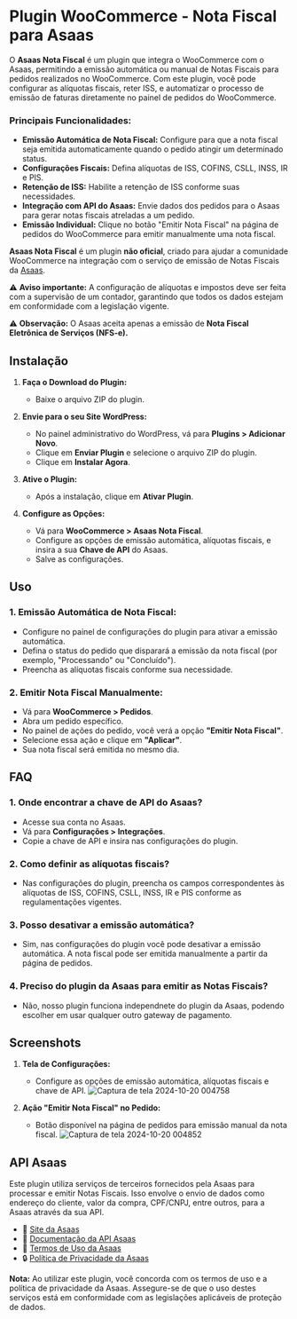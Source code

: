 # Plugin WooCommerce - Nota Fiscal para Asaas

O **Asaas Nota Fiscal** é um plugin que integra o WooCommerce com o Asaas, permitindo a emissão automática ou manual de Notas Fiscais para pedidos realizados no WooCommerce. 
Com este plugin, você pode configurar as alíquotas fiscais, reter ISS, e automatizar o processo de emissão de faturas diretamente no painel de pedidos do WooCommerce.

### Principais Funcionalidades:
- **Emissão Automática de Nota Fiscal:** Configure para que a nota fiscal seja emitida automaticamente quando o pedido atingir um determinado status.
- **Configurações Fiscais:** Defina alíquotas de ISS, COFINS, CSLL, INSS, IR e PIS.
- **Retenção de ISS:** Habilite a retenção de ISS conforme suas necessidades.
- **Integração com API do Asaas:** Envie dados dos pedidos para o Asaas para gerar notas fiscais atreladas a um pedido.
- **Emissão Individual:** Clique no botão "Emitir Nota Fiscal" na página de pedidos do WooCommerce para emitir manualmente uma nota fiscal.

**Asaas Nota Fiscal** é um plugin **não oficial**, criado para ajudar a comunidade WooCommerce na integração com o serviço de emissão de Notas Fiscais da [Asaas](https://asaas.com).

⚠ **Aviso importante:** A configuração de alíquotas e impostos deve ser feita com a supervisão de um contador, garantindo que todos os dados estejam em conformidade com a legislação vigente.

⚠ **Observação:** O Asaas aceita apenas a emissão de **Nota Fiscal Eletrônica de Serviços (NFS-e).**

## Instalação

1. **Faça o Download do Plugin:**
   - Baixe o arquivo ZIP do plugin.

2. **Envie para o seu Site WordPress:**
   - No painel administrativo do WordPress, vá para **Plugins > Adicionar Novo**.
   - Clique em **Enviar Plugin** e selecione o arquivo ZIP do plugin.
   - Clique em **Instalar Agora**.

3. **Ative o Plugin:**
   - Após a instalação, clique em **Ativar Plugin**.

4. **Configure as Opções:**
   - Vá para **WooCommerce > Asaas Nota Fiscal**.
   - Configure as opções de emissão automática, alíquotas fiscais, e insira a sua **Chave de API** do Asaas.
   - Salve as configurações.

## Uso

### 1. Emissão Automática de Nota Fiscal:
   - Configure no painel de configurações do plugin para ativar a emissão automática.
   - Defina o status do pedido que disparará a emissão da nota fiscal (por exemplo, "Processando" ou "Concluído").
   - Preencha as alíquotas fiscais conforme sua necessidade.

### 2. Emitir Nota Fiscal Manualmente:
   - Vá para **WooCommerce > Pedidos**.
   - Abra um pedido específico.
   - No painel de ações do pedido, você verá a opção **"Emitir Nota Fiscal"**.
   - Selecione essa ação e clique em **"Aplicar"**.
   - Sua nota fiscal será emitida no mesmo dia.

## FAQ

### 1. Onde encontrar a chave de API do Asaas?

   - Acesse sua conta no Asaas.
   - Vá para **Configurações > Integrações**.
   - Copie a chave de API e insira nas configurações do plugin.

### 2. Como definir as alíquotas fiscais?

   - Nas configurações do plugin, preencha os campos correspondentes às alíquotas de ISS, COFINS, CSLL, INSS, IR e PIS conforme as regulamentações vigentes.

### 3. Posso desativar a emissão automática?

   - Sim, nas configurações do plugin você pode desativar a emissão automática. A nota fiscal pode ser emitida manualmente a partir da página de pedidos.

### 4. Preciso do plugin da Asaas para emitir as Notas Fiscais?

   - Não, nosso plugin funciona independnete do plugin da Asaas, podendo escolher em usar qualquer outro gateway de pagamento.

## Screenshots

1. **Tela de Configurações:**
   - Configure as opções de emissão automática, alíquotas fiscais e chave de API.
![Captura de tela 2024-10-20 004758](https://github.com/user-attachments/assets/bbe3e207-90da-4d8d-8b59-9608917aa5d7)

2. **Ação "Emitir Nota Fiscal" no Pedido:**
   - Botão disponível na página de pedidos para emissão manual da nota fiscal.
![Captura de tela 2024-10-20 004852](https://github.com/user-attachments/assets/bf6d0d90-d431-4524-893a-fd88b7856ea6)


## API Asaas

Este plugin utiliza serviços de terceiros fornecidos pela Asaas para processar e emitir Notas Fiscais. 
Isso envolve o envio de dados como endereço do cliente, valor da compra, CPF/CNPJ, entre outros, para a Asaas através da sua API.

- 🔗 [Site da Asaas](https://asaas.com)  
- 📄 [Documentação da API Asaas](https://docs.asaas.com/)  
- 📜 [Termos de Uso da Asaas](https://ajuda.asaas.com/pt-BR/articles/102021-termos-e-condicoes-de-uso)  
- 🔒 [Política de Privacidade da Asaas](https://ajuda.asaas.com/pt-BR/articles/102029-politica-de-privacidade)

**Nota:** Ao utilizar este plugin, você concorda com os termos de uso e a política de privacidade da Asaas. Assegure-se de que o uso destes serviços está em conformidade com as legislações aplicáveis de proteção de dados.
